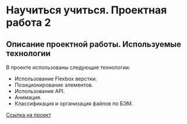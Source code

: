 # **Научиться учиться. Проектная работа 2** 

## **Описание проектной работы. Используемые технологии** 
  
В проекте использованы следующие технологии: 
- Использование Flexbox верстки.
- Позиционирование элементов. 
- Использование API.
- Анимация.
- Классификация и организация файлов по БЭМ.   

 
[Ссылка на проект](https://bonraton.github.io/how-to-learn/)



